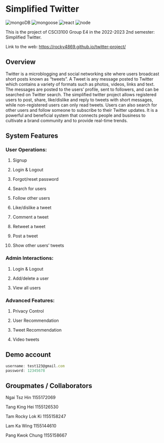 # Simplified Twitter

![mongoDB](https://img.shields.io/github/package-json/dependency-version/kelvinchim-comsci/csci3100-project/mongodb)
![mongoose](https://img.shields.io/github/package-json/dependency-version/kelvinchim-comsci/csci3100-project/mongoose)
![react](https://img.shields.io/github/package-json/dependency-version/kelvinchim-comsci/csci3100-project/react)
![node](https://img.shields.io/node/v/npm)

This is the project of CSCI3100 Group E4 in the 2022-2023 2nd semester: Simplified Twitter.

Link to the web: https://rocky4869.github.io/twitter-project/

## Overview
Twitter is a microblogging and social networking site where users broadcast short posts known as “tweets”. A Tweet is any message posted to Twitter which contains a variety of formats such as photos, videos, links and text. The messages are posted to the users’ profile, sent to followers, and can be searched on Twitter search. The simplified twitter project allows registered users to post, share, like/dislike and reply to tweets with short messages, while non-registered users can only read tweets. Users can also search for other users and follow someone to subscribe to their Twitter updates. It is a powerful and beneficial system that connects people and business to cultivate a brand community and to provide real-time trends.

## System Features
### User Operations: 
1. Signup

2. Login & Logout

3. Forgot/reset password

4. Search for users

5. Follow other users

6. Like/dislike a tweet

7. Comment a tweet

8. Retweet a tweet

9. Post a tweet

10. Show other users’ tweets


### Admin Interactions:
1. Login & Logout

2. Add/delete a user

3. View all users 


### Advanced Features:
1. Privacy Control

2. User Recommendation

3. Tweet Recommendation

4. Video tweets

## Demo account
```javascript
username: test123@gmail.com
password: 12345678
```

## Groupmates / Collaborators
Ngai Tsz Hin 1155172069

Tang King Hei 1155126530

Tam Rocky Lok Ki 1155158247

Lam Ka Wing 1155144610

Pang Kwok Chung 1155158667
 

